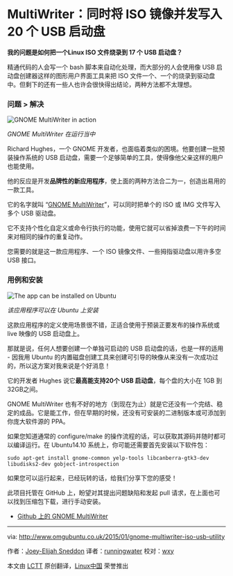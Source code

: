 MultiWriter：同时将 ISO 镜像并发写入 20 个  USB 启动盘
================================================================================
**我的问题是如何把一个Linux ISO 文件烧录到 17 个  USB 启动盘？**

精通代码的人会写一个 bash 脚本来自动化处理，而大部分的人会使用像 USB 启动盘创建器这样的图形用户界面工具来把 ISO 文件一个、一个的烧录到驱动盘中。但剩下的还有一些人也许会很快得出结论，两种方法都不太理想。

### 问题 > 解决 ###

![GNOME MultiWriter in action](http://www.omgubuntu.co.uk/wp-content/uploads/2015/01/gnome-multi-writer.jpg)

*GNOME MultiWriter 在运行当中*

Richard Hughes，一个 GNOME 开发者，也面临着类似的困境。他要创建一批预装操作系统的 USB 启动盘，需要一个足够简单的工具，使得像他父亲这样的用户也能使用。

他的反应是开发**品牌性的新应用程序**，使上面的两种方法合二为一，创造出易用的一款工具。

它的名字就叫 “[GNOME MultiWriter][1]”，可以同时把单个的 ISO 或 IMG 文件写入多个 USB 驱动盘。

它不支持个性化自定义或命令行执行的功能，使用它就可以省掉浪费一下午的时间来对相同的操作的重复动作。

您需要的就是这一款应用程序、一个 ISO 镜像文件、一些拇指驱动盘以用许多空 USB 接口。

### 用例和安装 ###

![The app can be installed on Ubuntu](http://www.omgubuntu.co.uk/wp-content/uploads/2015/01/mutli-writer-on-ubuntu.jpg)

*该应用程序可以在 Ubuntu 上安装*

这款应用程序的定义使用场景很不错，正适合使用于预装正要发布的操作系统或 live 映像的 USB 启动盘上。

那就是说，任何人想要创建一个单独可启动的 USB 启动盘的话，也是一样的适用 - 因我用 Ubuntu 的内置磁盘创建工具来创建可引导的映像从来没有一次成功过的，所以这方案对我来说是个好消息！

它的开发者 Hughes 说它**最高能支持20个 USB 启动盘**，每个盘的大小在 1GB 到 32GB之间。

GNOME MultiWriter 也有不好的地方（到现在为止）就是它还没有一个完结、稳定的成品。它是能工作，但在早期的时候，还没有可安装的二进制版本或可添加到你庞大软件源的 PPA。

如果您知道通常的 configure/make 的操作流程的话，可以获取其源码并随时都可以编译运行。在 Ubuntu14.10 系统上，你可能还需要首先安装以下软件包：

    sudo apt-get install gnome-common yelp-tools libcanberra-gtk3-dev libudisks2-dev gobject-introspection

如果您可以运行起来，已经玩转的话，给我们分享下您的感受！

此项目托管在 GitHub 上，盼望对其提出问题缺陷和发起 pull 请求，在上面也可以找到压缩包下载，进行手动安装。

- [Github 上的 GNOME MultiWriter][1]

--------------------------------------------------------------------------------

via: http://www.omgubuntu.co.uk/2015/01/gnome-multiwriter-iso-usb-utility

作者：[Joey-Elijah Sneddon][a]
译者：[runningwater](https://github.com/runningwater)
校对：[wxy](https://github.com/wxy)

本文由 [LCTT](https://github.com/LCTT/TranslateProject) 原创翻译，[Linux中国](http://linux.cn/) 荣誉推出

[a]:https://plus.google.com/117485690627814051450/?rel=author
[1]:https://github.com/hughsie/gnome-multi-writer/
